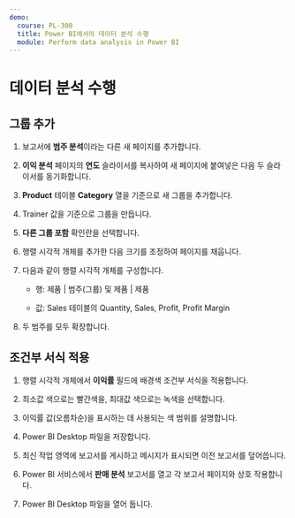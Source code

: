 ```yaml
---
demo:
  course: PL-300
  title: Power BI에서의 데이터 분석 수행
  module: Perform data analysis in Power BI
---
```

# 데이터 분석 수행

## 그룹 추가

1. 보고서에 **범주 분석**이라는 다른 새 페이지를 추가합니다.

1. **이익 분석** 페이지의 **연도** 슬라이서를 복사하여 새 페이지에 붙여넣은 다음 두 슬라이서를 동기화합니다.

1. **Product** 테이블 **Category** 열을 기준으로 새 그룹을 추가합니다.

1. Trainer 값을 기준으로 그룹을 만듭니다.

1. **다른 그룹 포함** 확인란을 선택합니다.

1. 행렬 시각적 개체를 추가한 다음 크기를 조정하여 페이지를 채웁니다.

1. 다음과 같이 행렬 시각적 개체를 구성합니다.

    - 행: 제품 | 범주(그룹) 및 제품 | 제품

    - 값: Sales 테이블의 Quantity, Sales, Profit, Profit Margin

1. 두 범주를 모두 확장합니다.

## 조건부 서식 적용

1. 행렬 시각적 개체에서 **이익률** 필드에 배경색 조건부 서식을 적용합니다.

1. 최소값 색으로는 빨간색을, 최대값 색으로는 녹색을 선택합니다.

1. 이익률 값(오름차순)을 표시하는 데 사용되는 색 범위를 설명합니다.

1. Power BI Desktop 파일을 저장합니다.

1. 최신 작업 영역에 보고서를 게시하고 메시지가 표시되면 이전 보고서를 덮어씁니다.

1. Power BI 서비스에서 **판매 분석** 보고서를 열고 각 보고서 페이지와 상호 작용합니다.

1. Power BI Desktop 파일을 열어 둡니다.
